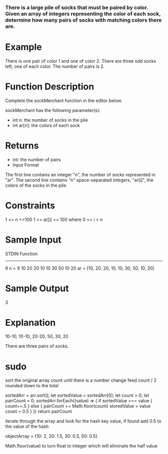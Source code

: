 ### There is a large pile of socks that must be paired by color. Given an array of integers representing the color of each sock, determine how many pairs of socks with matching colors there are.

# Example

There is one pair of color 1 and one of color 2. There are three odd socks left, one of each color. The number of pairs is 2.

# Function Description

Complete the sockMerchant function in the editor below.

sockMerchant has the following parameter(s):

* int n: the number of socks in the pile
* int ar[n]: the colors of each sock

# Returns

* int: the number of pairs
* Input Format

The first line contains an integer  "n", the number of socks represented in "ar".
The second line contains "n" space-separated integers, "ar[i]", the colors of the socks in the pile.

# Constraints
1 <= n <=100
1 <= ar[i] <= 100 where 0 <= i < n

# Sample Input

STDIN                       Function
-----                       --------
9                           n = 9
10 20 20 10 10 30 50 10 20  ar = [10, 20, 20, 10, 10, 30, 50, 10, 20]

# Sample Output

3

# Explanation

10-10, 10-10, 20-20, 50, 30, 20

There are three pairs of socks.

# sudo

sort the original array
count until there is a number change
feed count / 2 rounded down to the total

sortedArr = arr.sort();
let sortedValue = sortedArr[0];
let count = 0;
let pairCount = 0;
sortedArr.forEach((value) => {
  if sortedValue === value {
    count+=.5
  } else {
      pairCount += Math.floor(count)
      storedValue = value
      count = 0.5
  }
})
return pairCount



iterate through the array and look for the hash key value, if found add 0.5 to the value of the hash



objectArray = {10: 2, 20: 1.5, 30: 0.5, 50: 0.5}

Math.floor(value) to turn float to integer which will eliminate the half value